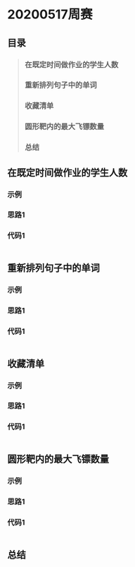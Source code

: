 # 20200517周赛
## 目录
> ### 在既定时间做作业的学生人数
> ### 重新排列句子中的单词
> ### 收藏清单
> ### 圆形靶内的最大飞镖数量
> ### 总结

## 在既定时间做作业的学生人数


### 示例

>
 
### 思路1


### 代码1

```Python

```

## 重新排列句子中的单词


### 示例

>

### 思路1


### 代码1

```Python

```

## 收藏清单


### 示例

>

### 思路1


### 代码1

```Python

```

## 圆形靶内的最大飞镖数量


### 示例

>

### 思路1


### 代码1

```Python

```

## 总结

